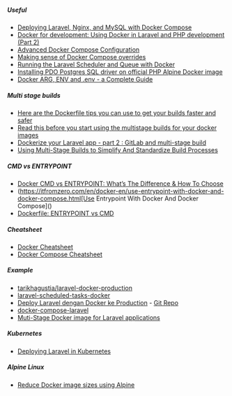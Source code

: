 ##### Useful
- [Deploying Laravel, Nginx, and MySQL with Docker Compose](https://www.cloudsigma.com/deploying-laravel-nginx-and-mysql-with-docker-compose/)
- [Docker for development: Using Docker in Laravel and PHP development (Part 2)](https://blog.pusher.com/docker-for-development-laravel-php/)
- [Advanced Docker Compose Configuration](https://runnable.com/docker/advanced-docker-compose-configuration)
- [Making sense of Docker Compose overrides](https://medium.com/it-dead-inside/making-sense-of-docker-compose-overrides-efb757460d64)
- [Running the Laravel Scheduler and Queue with Docker](https://laravel-news.com/laravel-scheduler-queue-docker)
- [Installing PDO Postgres SQL driver on official PHP Alpine Docker image](https://www.elliotjreed.com/blog/2019-07-15/add-postgres-sql-to-apline-php-docker-image)
- [Docker ARG, ENV and .env - a Complete Guide](https://vsupalov.com/docker-arg-env-variable-guide/)

##### Multi stage builds
- [Here are the Dockerfile tips you can use to get your builds faster and safer](https://dev.to/mtk3d/here-are-the-dockerfile-tips-you-can-use-to-get-your-builds-faster-and-safer-4o1a)
- [Read this before you start using the multistage builds for your docker images](https://dev.to/mtk3d/read-this-before-you-start-using-the-multistage-builds-for-your-docker-images-21e7)
- [Dockerize your Laravel app - part 2 : GitLab and multi-stage build](https://cylab.be/blog/85/dockerize-your-laravel-app-part-2-gitlab-and-multi-stage-build)
- [Using Multi-Stage Builds to Simplify And Standardize Build Processes](https://medium.com/capital-one-tech/multi-stage-builds-and-dockerfile-b5866d9e2f84)

##### CMD vs ENTRYPOINT
- [Docker CMD vs ENTRYPOINT: What’s The Difference & How To Choose
  ](https://www.bmc.com/blogs/docker-cmd-vs-entrypoint/)
- (https://itfromzero.com/en/docker-en/use-entrypoint-with-docker-and-docker-compose.html[Use Entrypoint With Docker And Docker Compose]()
- [Dockerfile: ENTRYPOINT vs CMD](https://www.ctl.io/developers/blog/post/dockerfile-entrypoint-vs-cmd/)

##### Cheatsheet
- [Docker Cheatsheet](https://devhints.io/docker)
- [Docker Compose Cheatsheet](https://devhints.io/docker-compose)


##### Example
- [tarikhagustia/laravel-docker-production](https://github.com/tarikhagustia/laravel-docker-production)
- [laravel-scheduled-tasks-docker](https://github.com/aschmelyun/laravel-scheduled-tasks-docker)
- [Deploy Laravel dengan Docker ke Production](https://budasuyasa.medium.com/deploy-laravel-dengan-docker-ke-production-bcbed8738e5c) - [Git Repo](https://github.com/budasuyasa/laravel-docker-prod)
- [docker-compose-laravel](https://github.com/aschmelyun/docker-compose-laravel)
- [Muti-Stage Docker image for Laravel applications](https://gist.github.com/TitasGailius/1f6ce9045938299ab53f608236839eac)

##### Kubernetes
- [Deploying Laravel in Kubernetes](https://chris-vermeulen.com/laravel-in-kubernetes/)

##### Alpine Linux
- [Reduce Docker image sizes using Alpine](https://www.sandtable.com/reduce-docker-image-sizes-using-alpine/)

